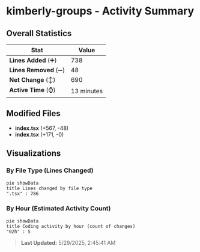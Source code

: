 # kimberly-groups - Activity Summary 

## Overall Statistics

| Stat                   | Value                                                             |
| ---------------------- | ----------------------------------------------------------------- |
| **Lines Added** (➕)   | 738                                          |
| **Lines Removed** (➖) | 48                                        |
| **Net Change** (↕)    | 690                |
| **Active Time** (⌚)   | 13 minutes |


## Modified Files
- **index.tsx** (+567, -48)
- **index.tsx** (+171, -0)

## Visualizations

### By File Type (Lines Changed)

```mermaid
pie showData
title Lines changed by file type
".tsx" : 786
```

### By Hour (Estimated Activity Count)

```mermaid
pie showData
title Coding activity by hour (count of changes)
"02h" : 5
```


> **Last Updated:** 5/29/2025, 2:45:41 AM
